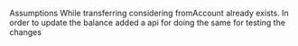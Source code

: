 Assumptions
While transferring considering fromAccount already exists.
In order to update the balance added a api for doing the same for testing the changes

